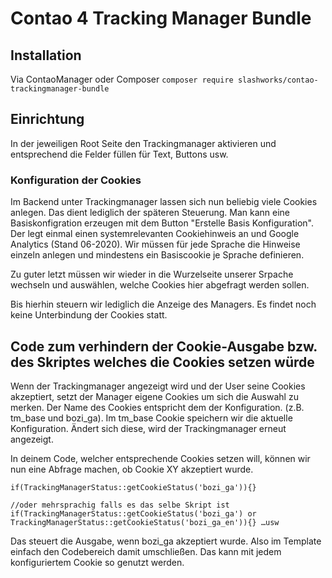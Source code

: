 Contao 4 Tracking Manager Bundle
================================

## Installation
Via ContaoManager oder Composer `composer require slashworks/contao-trackingmanager-bundle`

## Einrichtung
In der jeweiligen Root Seite den Trackingmanager aktivieren und entsprechend die Felder füllen für Text, Buttons usw.

### Konfiguration der Cookies
Im Backend unter Trackingmanager lassen sich nun beliebig viele Cookies anlegen. Das dient lediglich der späteren Steuerung. Man kann eine Basiskonfigration erzeugen mit dem Button "Erstelle Basis Konfiguration".
Der legt einmal einen systemrelevanten Cookiehinweis an und Google Analytics (Stand 06-2020).
Wir müssen für jede Sprache die Hinweise einzeln anlegen und mindestens ein Basiscookie je Sprache definieren.

Zu guter letzt müssen wir wieder in die Wurzelseite unserer Srpache wechseln und auswählen, welche Cookies hier abgefragt werden sollen.

Bis hierhin steuern wir lediglich die Anzeige des Managers. Es findet noch keine Unterbindung der Cookies statt.


## Code zum verhindern der Cookie-Ausgabe bzw. des Skriptes welches die Cookies setzen würde
Wenn der Trackingmanager angezeigt wird und der User seine Cookies akzeptiert, setzt der Manager eigene Cookies um sich die Auswahl zu merken. Der Name des Cookies entspricht dem der Konfiguration. (z.B. tm_base und bozi_ga).
Im tm_base Cookie speichern wir die aktuelle Konfiguration. Ändert sich diese, wird der Trackingmanager erneut angezeigt.

In deinem Code, welcher entsprechende Cookies setzen will, können wir nun eine Abfrage machen, ob Cookie XY akzeptiert wurde.

    if(TrackingManagerStatus::getCookieStatus('bozi_ga')){}

    //oder mehrsprachig falls es das selbe Skript ist
    if(TrackingManagerStatus::getCookieStatus('bozi_ga') or TrackingManagerStatus::getCookieStatus('bozi_ga_en')){} …usw

Das steuert die Ausgabe, wenn bozi_ga akzeptiert wurde. Also im Template einfach den Codebereich damit umschließen. Das kann mit jedem konfiguriertem Cookie so genutzt werden.
